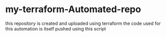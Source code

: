 # my-terraform-Automated-repo  

this repository is created and uploaded using terraform 
the code used for this automation is itself pushed using this script
